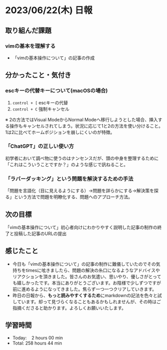 # 2023/06/22(木) 日報
## 取り組んだ課題
### vimの基本を理解する
- 「vimの基本操作について」の記事の作成

## 分かったこと・気付き
### escキーの代替キーについて(macOSの場合)
1. `control + [`      escキーの代替
2. `control + C`     強制キャンセル

※ 2の方法ではVisual ModeからNormal Modeへ移行しようとした場合、挿入する操作もキャンセルされてしまう。状況に応じて1と2の方法を使い分けること。1は2に比べてホームポジションを崩しにくいのが特徴。

### 「ChatGPT」の正しい使い方
初学者において調べ物に使うのはナンセンスだが、頭の中身を整理するために「これはこういうことですか？」のような感じで訊ねること。

### 「ラバーダッキング」という問題を解決するための手法
「問題を言語化（目に見えるようにする）→問題を詳らかにする→解決策を探る」という方法で問題を明瞭化する、問題へのアプローチ方法。

## 次の目標
「vimの基本操作について」初心者向けにわかりやすく説明した記事の制作の終了と投稿した記事のURLの提出

## 感じたこと
- 今日も「vimの基本操作について」の記事の制作に難儀していたのでその気持ちをtimesに呟きましたら、問題の解決の糸口になるようなアドバイスやリアクションを頂きました。皆さんのお気遣い、思いやり、優しさがとっても嬉しかったです。本当にありがとうございます。お陰様で少しずつですが前に進めるようになってきました。焦らず一つ一つクリアしていきます。
- 昨日の日報から、**もっと読みやすくするため**にmarkdownの記法を色々と試しています。却って見づらくなることもあるかもしれませんが、その時はご指摘くださると助かります。よろしくお願いいたします。

## 学習時間
- Today:&nbsp;&nbsp;&nbsp; 2 hours 00 min
- Total: 258 hours 44 min
